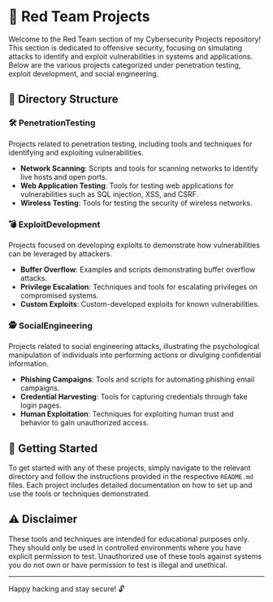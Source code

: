 # 🔴 Red Team Projects

Welcome to the Red Team section of my Cybersecurity Projects repository! This section is dedicated to offensive security, focusing on simulating attacks to identify and exploit vulnerabilities in systems and applications. Below are the various projects categorized under penetration testing, exploit development, and social engineering.

## 📁 Directory Structure

### 🛠️ PenetrationTesting
Projects related to penetration testing, including tools and techniques for identifying and exploiting vulnerabilities.

- **Network Scanning**: Scripts and tools for scanning networks to identify live hosts and open ports.
- **Web Application Testing**: Tools for testing web applications for vulnerabilities such as SQL injection, XSS, and CSRF.
- **Wireless Testing**: Tools for testing the security of wireless networks.

### 💣 ExploitDevelopment
Projects focused on developing exploits to demonstrate how vulnerabilities can be leveraged by attackers.

- **Buffer Overflow**: Examples and scripts demonstrating buffer overflow attacks.
- **Privilege Escalation**: Techniques and tools for escalating privileges on compromised systems.
- **Custom Exploits**: Custom-developed exploits for known vulnerabilities.

### 🕵️ SocialEngineering
Projects related to social engineering attacks, illustrating the psychological manipulation of individuals into performing actions or divulging confidential information.

- **Phishing Campaigns**: Tools and scripts for automating phishing email campaigns.
- **Credential Harvesting**: Tools for capturing credentials through fake login pages.
- **Human Exploitation**: Techniques for exploiting human trust and behavior to gain unauthorized access.

## 🚀 Getting Started

To get started with any of these projects, simply navigate to the relevant directory and follow the instructions provided in the respective `README.md` files. Each project includes detailed documentation on how to set up and use the tools or techniques demonstrated.

## ⚠️ Disclaimer

These tools and techniques are intended for educational purposes only. They should only be used in controlled environments where you have explicit permission to test. Unauthorized use of these tools against systems you do not own or have permission to test is illegal and unethical.

---

Happy hacking and stay secure! 🔓

